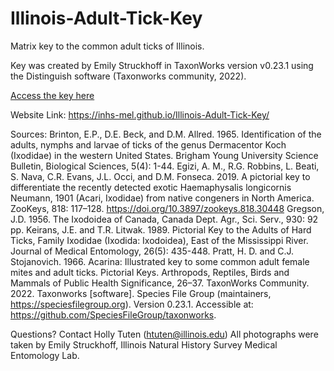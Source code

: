 # Illinois-Adult-Tick-Key

Matrix key to the common adult ticks of Illinois.

Key was created by Emily Struckhoff in TaxonWorks version v0.23.1 using the Distinguish software (Taxonworks community, 2022).

[Access the key here](/key.html)

Website Link: https://inhs-mel.github.io/Illinois-Adult-Tick-Key/ 

Sources:
Brinton, E.P., D.E. Beck, and D.M. Allred. 1965. Identification of the adults, nymphs and larvae of ticks of the genus Dermacentor Koch (Ixodidae) in the western United States. Brigham Young University Science Bulletin, Biological Sciences, 5(4): 1-44.
Egizi, A. M., R.G. Robbins, L. Beati, S. Nava, C.R. Evans, J.L. Occi, and D.M. Fonseca. 2019. A pictorial key to differentiate the recently detected exotic Haemaphysalis longicornis Neumann, 1901 (Acari, Ixodidae) from native congeners in North America. ZooKeys, 818: 117–128. https://doi.org/10.3897/zookeys.818.30448
Gregson, J.D. 1956. The Ixodoidea of Canada, Canada Dept. Agr., Sci. Serv., 930: 92 pp.
Keirans, J.E. and T.R. Litwak. 1989. Pictorial Key to the Adults of Hard Ticks, Family Ixodidae (Ixodida: Ixodoidea), East of the Mississippi River. Journal of Medical Entomology, 26(5): 435-448.
Pratt, H. D. and C.J. Stojanovich. 1966. Acarina: Illustrated key to some common adult female mites and adult ticks. Pictorial Keys. Arthropods, Reptiles, Birds and Mammals of Public Health Significance, 26–37.
TaxonWorks Community. 2022. Taxonworks [software]. Species File Group (maintainers, https://speciesfilegroup.org). Version 0.23.1. Accessible at: https://github.com/SpeciesFileGroup/taxonworks.

Questions? Contact Holly Tuten (htuten@illinois.edu)
All photographs were taken by Emily Struckhoff, Illinois Natural History Survey Medical Entomology Lab. 
